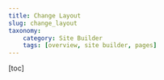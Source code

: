 ```yaml
---
title: Change Layout
slug: change_layout
taxonomy:
    category: Site Builder
    tags: [overview, site builder, pages]
---
```

[toc]